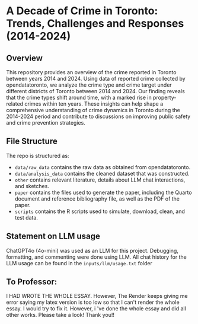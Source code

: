 # A Decade of Crime in Toronto: Trends, Challenges and Responses (2014-2024)

## Overview

This repository provides an overview of the crime reported in Toronto between years 2014 and 2024. Using data of reported crime collected by opendatatoronto, we analyze the crime type and crime target under different districts of Toronto between 2014 and 2024. Our finding reveals that the crime types shift around time, with a marked rise in property-related crimes within ten years. These insights can help shape a comprehensive understanding of crime dynamics in Toronto during the 2014-2024 period and contribute to discussions on improving public safety and crime prevention strategies.

## File Structure

The repo is structured as:

-   `data/raw_data` contains the raw data as obtained from opendatatoronto.
-   `data/analysis_data` contains the cleaned dataset that was constructed.
-   `other` contains relevant literature, details about LLM chat interactions, and sketches.
-   `paper` contains the files used to generate the paper, including the Quarto document and reference bibliography file, as well as the PDF of the paper.
-   `scripts` contains the R scripts used to simulate, download, clean, and test data.

## Statement on LLM usage

ChatGPT4o (4o-mini) was used as an LLM for this project. Debugging, formatting, and commenting were done using LLM. All chat history for the LLM usage can be found in the `inputs/llm/usage.txt` folder


## To Professor: 
I HAD WROTE THE WHOLE ESSAY. However, The Render keeps giving me error saying my latex version is too low so that I can't render the whole essay. I would try to fix it. However, i 've done the whole essay and did all other works. Please take a look! Thank you!!
